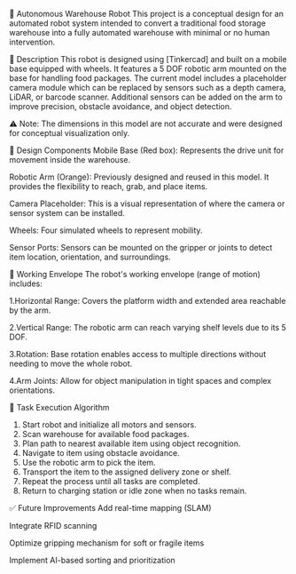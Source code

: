 🦾 Autonomous Warehouse Robot
This project is a conceptual design for an automated robot system intended to convert a traditional food storage warehouse into a fully automated warehouse with minimal or no human intervention.

📐 Description
This robot is designed using [Tinkercad] and built on a mobile base equipped with wheels. It features a 5 DOF robotic arm mounted on the base for handling food packages. The current model includes a placeholder camera module which can be replaced by sensors such as a depth camera, LiDAR, or barcode scanner. Additional sensors can be added on the arm to improve precision, obstacle avoidance, and object detection.

⚠️ Note: The dimensions in this model are not accurate and were designed for conceptual visualization only.

🤖 Design Components
Mobile Base (Red box): Represents the drive unit for movement inside the warehouse.

Robotic Arm (Orange): Previously designed and reused in this model. It provides the flexibility to reach, grab, and place items.

Camera Placeholder: This is a visual representation of where the camera or sensor system can be installed.

Wheels: Four simulated wheels to represent mobility.

Sensor Ports: Sensors can be mounted on the gripper or joints to detect item location, orientation, and surroundings.

🔁 Working Envelope
The robot's working envelope (range of motion) includes:

1.Horizontal Range: Covers the platform width and extended area reachable by the arm.

2.Vertical Range: The robotic arm can reach varying shelf levels due to its 5 DOF.

3.Rotation: Base rotation enables access to multiple directions without needing to move the whole robot.

4.Arm Joints: Allow for object manipulation in tight spaces and complex orientations.

🧠 Task Execution Algorithm
1. Start robot and initialize all motors and sensors.
2. Scan warehouse for available food packages.
3. Plan path to nearest available item using object recognition.
4. Navigate to item using obstacle avoidance.
5. Use the robotic arm to pick the item.
6. Transport the item to the assigned delivery zone or shelf.
7. Repeat the process until all tasks are completed.
8. Return to charging station or idle zone when no tasks remain.

 ✅ Future Improvements
Add real-time mapping (SLAM)

Integrate RFID scanning

Optimize gripping mechanism for soft or fragile items

Implement AI-based sorting and prioritization

